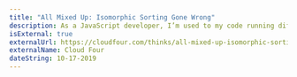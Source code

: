 ```yaml
---
title: "All Mixed Up: Isomorphic Sorting Gone Wrong"
description: As a JavaScript developer, I’m used to my code running differently in different environments. But earlier this week, I ran into a problem that left me scratching my head for most of the morning.
isExternal: true
externalUrl: https://cloudfour.com/thinks/all-mixed-up-isomorphic-sorting-gone-wrong/
externalName: Cloud Four
dateString: 10-17-2019
---
```

